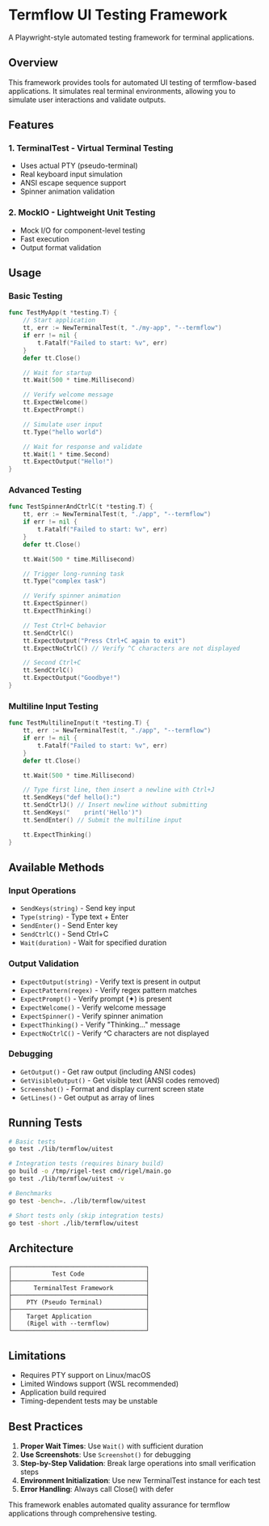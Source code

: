 # Termflow UI Testing Framework

A Playwright-style automated testing framework for terminal applications.

## Overview

This framework provides tools for automated UI testing of termflow-based applications. It simulates real terminal environments, allowing you to simulate user interactions and validate outputs.

## Features

### 1. **TerminalTest** - Virtual Terminal Testing
- Uses actual PTY (pseudo-terminal)
- Real keyboard input simulation
- ANSI escape sequence support
- Spinner animation validation

### 2. **MockIO** - Lightweight Unit Testing
- Mock I/O for component-level testing
- Fast execution
- Output format validation

## Usage

### Basic Testing

```go
func TestMyApp(t *testing.T) {
    // Start application
    tt, err := NewTerminalTest(t, "./my-app", "--termflow")
    if err != nil {
        t.Fatalf("Failed to start: %v", err)
    }
    defer tt.Close()

    // Wait for startup
    tt.Wait(500 * time.Millisecond)

    // Verify welcome message
    tt.ExpectWelcome()
    tt.ExpectPrompt()

    // Simulate user input
    tt.Type("hello world")

    // Wait for response and validate
    tt.Wait(1 * time.Second)
    tt.ExpectOutput("Hello!")
}
```

### Advanced Testing

```go
func TestSpinnerAndCtrlC(t *testing.T) {
    tt, err := NewTerminalTest(t, "./app", "--termflow")
    if err != nil {
        t.Fatalf("Failed to start: %v", err)
    }
    defer tt.Close()

    tt.Wait(500 * time.Millisecond)

    // Trigger long-running task
    tt.Type("complex task")

    // Verify spinner animation
    tt.ExpectSpinner()
    tt.ExpectThinking()

    // Test Ctrl+C behavior
    tt.SendCtrlC()
    tt.ExpectOutput("Press Ctrl+C again to exit")
    tt.ExpectNoCtrlC() // Verify ^C characters are not displayed

    // Second Ctrl+C
    tt.SendCtrlC()
    tt.ExpectOutput("Goodbye!")
}
```

### Multiline Input Testing

```go
func TestMultilineInput(t *testing.T) {
    tt, err := NewTerminalTest(t, "./app", "--termflow")
    if err != nil {
        t.Fatalf("Failed to start: %v", err)
    }
    defer tt.Close()

    tt.Wait(500 * time.Millisecond)

    // Type first line, then insert a newline with Ctrl+J
    tt.SendKeys("def hello():")
    tt.SendCtrlJ() // Insert newline without submitting
    tt.SendKeys("    print('Hello')")
    tt.SendEnter() // Submit the multiline input

    tt.ExpectThinking()
}
```

## Available Methods

### Input Operations
- `SendKeys(string)` - Send key input
- `Type(string)` - Type text + Enter
- `SendEnter()` - Send Enter key
- `SendCtrlC()` - Send Ctrl+C
- `Wait(duration)` - Wait for specified duration

### Output Validation
- `ExpectOutput(string)` - Verify text is present in output
- `ExpectPattern(regex)` - Verify regex pattern matches
- `ExpectPrompt()` - Verify prompt (✦) is present
- `ExpectWelcome()` - Verify welcome message
- `ExpectSpinner()` - Verify spinner animation
- `ExpectThinking()` - Verify "Thinking..." message
- `ExpectNoCtrlC()` - Verify ^C characters are not displayed

### Debugging
- `GetOutput()` - Get raw output (including ANSI codes)
- `GetVisibleOutput()` - Get visible text (ANSI codes removed)
- `Screenshot()` - Format and display current screen state
- `GetLines()` - Get output as array of lines

## Running Tests

```bash
# Basic tests
go test ./lib/termflow/uitest

# Integration tests (requires binary build)
go build -o /tmp/rigel-test cmd/rigel/main.go
go test ./lib/termflow/uitest -v

# Benchmarks
go test -bench=. ./lib/termflow/uitest

# Short tests only (skip integration tests)
go test -short ./lib/termflow/uitest
```

## Architecture

```
┌─────────────────────────────────────┐
│           Test Code                 │
├─────────────────────────────────────┤
│      TerminalTest Framework         │
├─────────────────────────────────────┤
│    PTY (Pseudo Terminal)            │
├─────────────────────────────────────┤
│    Target Application               │
│    (Rigel with --termflow)          │
└─────────────────────────────────────┘
```

## Limitations

- Requires PTY support on Linux/macOS
- Limited Windows support (WSL recommended)
- Application build required
- Timing-dependent tests may be unstable

## Best Practices

1. **Proper Wait Times**: Use `Wait()` with sufficient duration
2. **Use Screenshots**: Use `Screenshot()` for debugging
3. **Step-by-Step Validation**: Break large operations into small verification steps
4. **Environment Initialization**: Use new TerminalTest instance for each test
5. **Error Handling**: Always call Close() with defer

This framework enables automated quality assurance for termflow applications through comprehensive testing.

